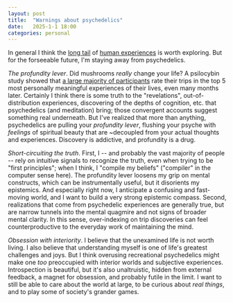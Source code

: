 ```yaml
---
layout: post
title:  "Warnings about psychedelics"
date:   2025-1-1 18:00
categories: personal
---
```


In general I think the [long tail](https://knowingless.com/2016/08/21/421/) of [human experiences](https://www.erowid.org/) is worth exploring. But for the forseeable future, I'm staying away from psychedelics.

*The profundity lever*. Did mushrooms *really* change your life? A psilocybin study showed that [a large majority of participants](https://pmc.ncbi.nlm.nih.gov/articles/PMC3050654/) rate their trips in the top 5 most personally meaningful experiences of their lives, even many months later. Certainly I think there is some truth to the "revelations", out-of-distribution experiences, discovering of the depths of cognition, etc. that psychedelics (and meditation) bring; those convergent accounts suggest something real underneath. But I've realized that more than anything, psychedelics are pulling your *profundity lever*, flushing your psyche with *feelings* of spiritual beauty that are ~decoupled from your actual thoughts and experiences. Discovery is addictive, and profundity is a drug.

*Short-circuiting the truth*. First, I -- and probably the vast majority of people -- rely on intuitive signals to recognize the truth, even when trying to be "first principles"; when I think, I "compile my beliefs" ("compiler" in the computer sense here). The profundity lever loosens my grip on mental constructs, which can be instrumentally useful, but it disorients my epistemics. And especially right now, I anticipate a confusing and fast-moving world, and I want to build a very strong epistemic compass. Second, realizations that come from psychedelic experiences are generally true, but are narrow tunnels into the mental quagmire and not signs of broader mental clarity. In this sense, over-indexing on trip discoveries can feel counterproductive to the everyday work of maintaining the mind.

*Obsession with interiority*. I believe that the unexamined life is not worth living. I also believe that understanding myself is one of life's greatest challenges and joys. But I think overusing recreational psychedelics might make one *too* preoccupied with interior worlds and subjective experiences. Introspection is beautiful, but it's also unaltruistic, hidden from external feedback, a magnet for obsession, and probably futile in the limit. I want to still be able to care about the world at large, to be curious about *real things*, and to play some of society's grander games.
